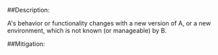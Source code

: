 ##Description:

A's behavior or functionality changes with a new version of A, or a new environment, which is not known (or manageable) by B.



##Mitigation:

